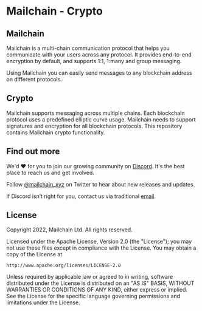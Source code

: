 # Mailchain - Crypto

## Mailchain

Mailchain is a multi-chain communication protocol that helps you communicate with your users across any protocol. It provides end-to-end encryption by default, and supports 1:1, 1:many and group messaging.

Using Mailchain you can easily send messages to any blockchain address on different protocols.

## Crypto

Mailchain supports messaging across multiple chains. Each blockchain protocol uses a predefined elliptic curve usage. Mailchain needs to support signatures and encryption for all blockchain protocols. This repository contains Mailchain crypto functionality.

## Find out more

We'd :heart: for you to join our growing community on [Discord](https://discord.gg/2gqGpagbhe). It's the best place to reach us and get involved.

Follow [@mailchain_xyz](https://twitter.com/mailchain_xyz) on Twitter to hear about new releases and updates.

If Discord isn’t right for you, contact us via traditional [email](mailto:team@mailchain.co).

## License

Copyright 2022, Mailchain Ltd. All rights reserved.

Licensed under the Apache License, Version 2.0 (the "License"); you may not use
these files except in compliance with the License. You may obtain a copy of the
License at

    http://www.apache.org/licenses/LICENSE-2.0

Unless required by applicable law or agreed to in writing, software distributed
under the License is distributed on an "AS IS" BASIS, WITHOUT WARRANTIES OR
CONDITIONS OF ANY KIND, either express or implied. See the License for the
specific language governing permissions and limitations under the License.
